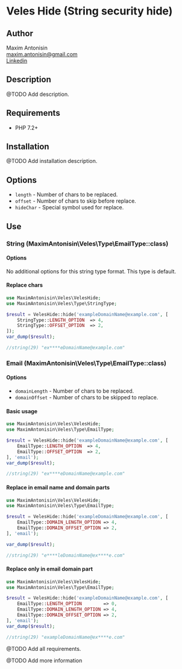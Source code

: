 # Veles Hide (String security hide)

## Author 
Maxim Antonisin <br>
[maxim.antonisin@gmail.com](mailto:maxim.antonisin@gmail.com) <br>
[Linkedin](https://www.linkedin.com/in/mantonishin/)

## Description
@TODO Add description.

## Requirements
- PHP 7.2+

## Installation 
@TODO Add installation description.

## Options
- `length` - Number of chars to be replaced.
- `offset` - Number of chars to skip before replace.
- `hideChar` - Special symbol used for replace.
  
## Use
### String (MaximAntonisin\Veles\Type\EmailType::class)

#### Options
No additional options for this string type format. This type is default.

#### Replace chars
```php
use MaximAntonisin\Veles\VelesHide;
use MaximAntonisin\Veles\Type\StringType;

$result = VelesHide::hide('exampleDomainName@example.com', [
    StringType::LENGTH_OPTION  => 4,
    StringType::OFFSET_OPTION  => 2,
]);
var_dump($result);

//string(29) "ex****eDomainName@example.com"
```

### Email (MaximAntonisin\Veles\Type\EmailType::class)
#### Options
- `domainLength` - Number of chars to be replaced.
- `domainOffset` - Number of chars to be skipped to replace.

#### Basic usage
```php
use MaximAntonisin\Veles\VelesHide;
use MaximAntonisin\Veles\Type\EmailType;

$result = VelesHide::hide('exampleDomainName@example.com', [
    EmailType::LENGTH_OPTION  => 4,
    EmailType::OFFSET_OPTION  => 2,
], 'email');
var_dump($result);

//string(29) "ex****eDomainName@example.com"
```

#### Replace in email name and domain parts
```php
use MaximAntonisin\Veles\VelesHide;
use MaximAntonisin\Veles\Type\EmailType;

$result = VelesHide::hide('exampleDomainName@example.com', [
    EmailType::DOMAIN_LENGTH_OPTION => 4,
    EmailType::DOMAIN_OFFSET_OPTION => 2,
], 'email');

var_dump($result);

//string(29) "e****leDomainName@ex****e.com"
```

#### Replace only in email domain part  
```php
use MaximAntonisin\Veles\VelesHide;
use MaximAntonisin\Veles\Type\EmailType;

$result = VelesHide::hide('exampleDomainName@example.com', [
    EmailType::LENGTH_OPTION        => 0,
    EmailType::DOMAIN_LENGTH_OPTION => 4,
    EmailType::DOMAIN_OFFSET_OPTION => 2,
], 'email');
var_dump($result);

//string(29) "exampleDomainName@ex****e.com"
```

@TODO Add all requirements.

@TODO Add more information 